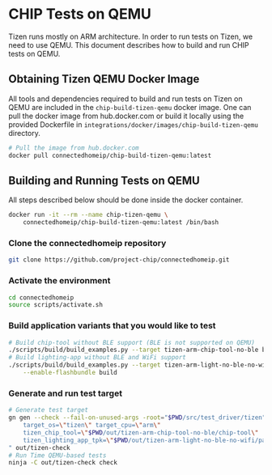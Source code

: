 # CHIP Tests on QEMU

Tizen runs mostly on ARM architecture. In order to run tests on Tizen, we need
to use QEMU. This document describes how to build and run CHIP tests on QEMU.

## Obtaining Tizen QEMU Docker Image

All tools and dependencies required to build and run tests on Tizen on QEMU are
included in the `chip-build-tizen-qemu` docker image. One can pull the docker
image from hub.docker.com or build it locally using the provided Dockerfile in
`integrations/docker/images/chip-build-tizen-qemu` directory.

```sh
# Pull the image from hub.docker.com
docker pull connectedhomeip/chip-build-tizen-qemu:latest
```

## Building and Running Tests on QEMU

All steps described below should be done inside the docker container.

```sh
docker run -it --rm --name chip-tizen-qemu \
    connectedhomeip/chip-build-tizen-qemu:latest /bin/bash
```

### Clone the connectedhomeip repository

```sh
git clone https://github.com/project-chip/connectedhomeip.git
```

### Activate the environment

```sh
cd connectedhomeip
source scripts/activate.sh
```

### Build application variants that you would like to test

```sh
# Build chip-tool without BLE support (BLE is not supported on QEMU)
./scripts/build/build_examples.py --target tizen-arm-chip-tool-no-ble build
# Build lighting-app without BLE and WiFi support
./scripts/build/build_examples.py --target tizen-arm-light-no-ble-no-wifi \
    --enable-flashbundle build
```

### Generate and run test target

```sh
# Generate test target
gn gen --check --fail-on-unused-args -root="$PWD/src/test_driver/tizen" --args="
    target_os=\"tizen\" target_cpu=\"arm\"
    tizen_chip_tool=\"$PWD/out/tizen-arm-chip-tool-no-ble/chip-tool\"
    tizen_lighting_app_tpk=\"$PWD/out/tizen-arm-light-no-ble-no-wifi/package/out/org.tizen.matter.example.lighting-1.0.0.tpk\"
" out/tizen-check
# Run Time QEMU-based tests
ninja -C out/tizen-check check
```
